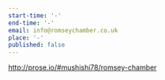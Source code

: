 ```yaml
---
start-time: '-'
end-time: '-'
email: info@romseychamber.co.uk
place: '-'
published: false
---
```

http://prose.io/#mushishi78/romsey-chamber
